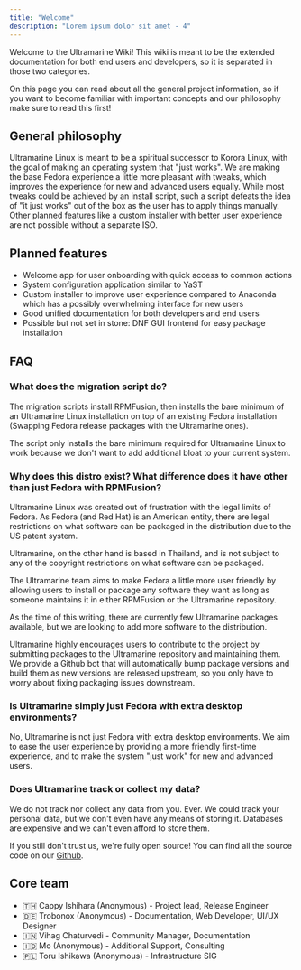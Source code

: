 ```yaml
---
title: "Welcome"
description: "Lorem ipsum dolor sit amet - 4"
---
```


Welcome to the Ultramarine Wiki! This wiki is meant to be the extended documentation for both end users and developers, so it is separated in those two categories.

On this page you can read about all the general project information, so if you want to become familiar with important concepts and our philosophy make sure to read this first!

## General philosophy
Ultramarine Linux is meant to be a spiritual successor to Korora Linux, with the goal of making an operating system that "just works". We are making the base Fedora experience a little more pleasant with tweaks, which improves the experience for new and advanced users equally. 
While most tweaks could be achieved by an install script, such a script defeats the idea of "it just works" out of the box as the user has to apply things manually. Other planned features like a custom installer with better user experience are not possible without a separate ISO.

## Planned features
- Welcome app for user onboarding with quick access to common actions
- System configuration application similar to YaST
- Custom installer to improve user experience compared to Anaconda which has a possibly overwhelming interface for new users
- Good unified documentation for both developers and end users
- Possible but not set in stone: DNF GUI frontend for easy package installation

## FAQ
### What does the migration script do?

The migration scripts install RPMFusion, then installs the bare minimum of an Ultramarine Linux installation on top of an existing Fedora installation (Swapping Fedora release packages with the Ultramarine ones).

The script only installs the bare minimum required for Ultramarine Linux to work because we don't want to add additional bloat to your current system.

### Why does this distro exist? What difference does it have other than just Fedora with RPMFusion?

Ultramarine Linux was created out of frustration with the legal limits of Fedora. As Fedora (and Red Hat) is an American entity, there are legal restrictions on what software can be
packaged in the distribution due to the US patent system.

Ultramarine, on the other hand is based in Thailand, and is not subject to any of the copyright restrictions on what software can be packaged.

The Ultramarine team aims to make Fedora a little more user friendly by allowing users to install or package any software they want as long as someone maintains it in either RPMFusion or the Ultramarine repository.

As the time of this writing, there are currently few Ultramarine packages available, but we are looking to add more software to the distribution.

Ultramarine highly encourages users to contribute to the project by submitting packages to the Ultramarine repository and maintaining them. We provide a Github bot that will automatically bump package versions and build them as new versions are released upstream, so you only have to worry about fixing packaging issues downstream.

### Is Ultramarine simply just Fedora with extra desktop environments?

No, Ultramarine is not just Fedora with extra desktop environments. We aim to ease the user experience by providing a more friendly first-time experience, and to make the system "just work" for new and advanced users.

### Does Ultramarine track or collect my data?

We do not track nor collect any data from you. Ever. We could track your personal data, but we don't even have any means of storing it.
Databases are expensive and we can't even afford to store them.

If you still don't trust us, we're fully open source! You can find all the source code on our [Github](https://github.com/Ultramarine-Linux).

## Core team
- 🇹🇭 Cappy Ishihara (Anonymous) - Project lead, Release Engineer
- 🇩🇪 Trobonox (Anonymous) - Documentation, Web Developer, UI/UX Designer
- 🇮🇳 Vihag Chaturvedi - Community Manager, Documentation
- 🇮🇩 Mo (Anonymous) - Additional Support, Consulting
- 🇵🇱 Toru Ishikawa (Anonymous) - Infrastructure SIG